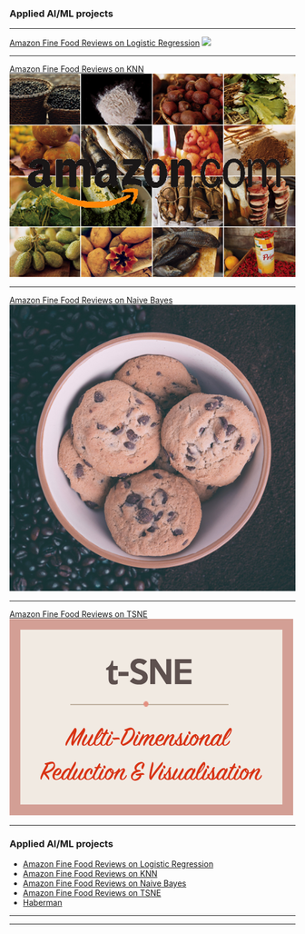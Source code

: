 ### Applied AI/ML projects 

---
[Amazon Fine Food Reviews on Logistic Regression](https://github.com/saidaml/My_AAIC_projects/blob/master/Amazon%20Fine%20Food%20Reviews%20Analysis_Logistic%20Regression.ipynb)
<img src="images/amaz4.png?raw=false"/>


---

[Amazon Fine Food Reviews on KNN](https://github.com/saidaml/My_AAIC_projects/blob/master/Amazon-Reviews-on-KNN_100K.pdf)
<img src="images/amaz.png?raw=true"/>

---
[Amazon Fine Food Reviews on Naive Bayes](https://github.com/saidaml/My_AAIC_projects/blob/master/Amazon-Reviews-on-NB.ipynb)
<img src="images/amaz2.jpg?raw=true"/>

---
[Amazon Fine Food Reviews on TSNE](https://github.com/saidaml/My_AAIC_projects/blob/master/Amazon_Review_TSNE.ipynb)
<img src="images/tsne.png?raw=true"/>

---

### Applied AI/ML projects 

- [Amazon Fine Food Reviews on Logistic Regression](https://github.com/saidaml/My_AAIC_projects/blob/master/Amazon%20Fine%20Food%20Reviews%20Analysis_Logistic%20Regression.ipynb)
- [Amazon Fine Food Reviews on KNN](https://github.com/saidaml/My_AAIC_projects/blob/master/Amazon-Reviews-on-KNN_100K.pdf)
- [Amazon Fine Food Reviews on Naive Bayes](https://github.com/saidaml/My_AAIC_projects/blob/master/Amazon-Reviews-on-NB.ipynb)
- [Amazon Fine Food Reviews on TSNE](https://github.com/saidaml/My_AAIC_projects/blob/master/Amazon_Review_TSNE.ipynb)
- [Haberman](https://github.com/saidaml/My_AAIC_projects/blob/master/Exercise_habermanfinal.ipynb)

 

---



---
<p style="font-size:12px"> 
